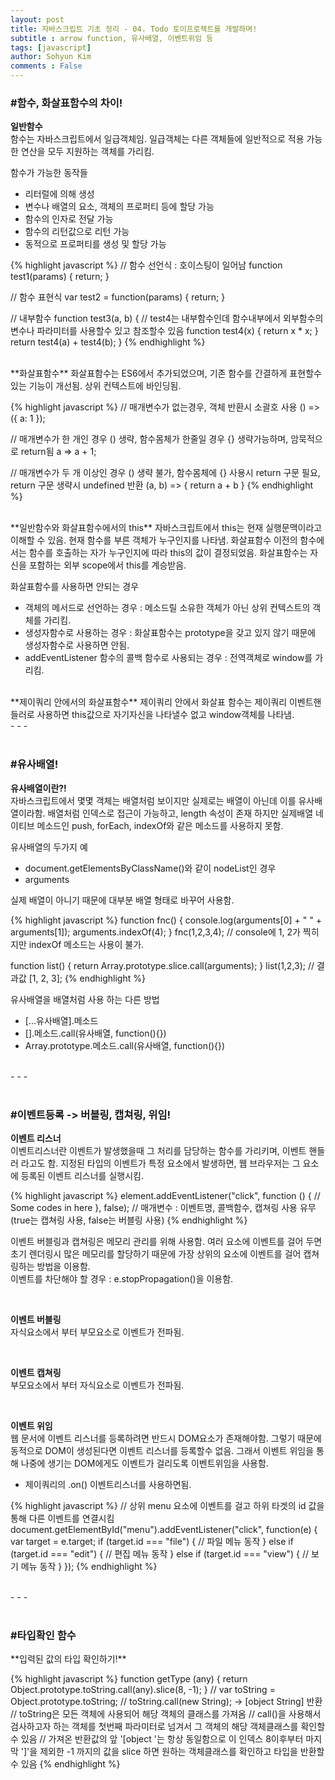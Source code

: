 ```yaml
---
layout: post
title: 자바스크립트 기초 정리 - 04. Todo 토이프로젝트를 개발하며!
subtitle : arrow function, 유사배열, 이벤트위임 등 
tags: [javascript]
author: Sohyun Kim
comments : False
---
```


<h3>#함수, 화살표함수의 차이!</h3>   

**일반함수**   
함수는 자바스크립트에서 일급객체임. 일급객체는 다른 객체들에 일반적으로 적용 가능한 연산을 모두 지원하는 객체를 가리킴.   

함수가 가능한 동작들   
- 리터럴에 의해 생성   
- 변수나 배열의 요소, 객체의 프로퍼티 등에 할당 가능   
- 함수의 인자로 전달 가능   
- 함수의 리턴값으로 리턴 가능   
- 동적으로 프로퍼티를 생성 및 할당 가능   

{% highlight javascript %}
  // 함수 선언식 : 호이스팅이 일어남
  function test1(params) {
    return;
  }

  // 함수 표현식
  var test2 = function(params) {
    return;
  }

  // 내부함수
  function test3(a, b) {
    // test4는 내부함수인데 함수내부에서 외부함수의 변수나 파라미터를 사용할수 있고 참조할수 있음
    function test4(x) {
      return x * x;
    }
    return test4(a) + test4(b);
  }
{% endhighlight %}
   
<br>
**화살표함수**   
화살표함수는 ES6에서 추가되었으며, 기존 함수를 간결하게 표현할수 있는 기능이 개선됨. 상위 컨텍스트에 바인딩됨.   

{% highlight javascript %}
  // 매개변수가 없는경우, 객체 반환시 소괄호 사용
  () => ({ a: 1 });

  // 매개변수가 한 개인 경우 () 생략, 함수몸체가 한줄일 경우 {} 생략가능하며, 암묵적으로 return됨
  a => a + 1;

  // 매개변수가 두 개 이상인 경우 () 생략 불가, 함수몸체에 {} 사용시 return 구문 필요, return 구문 생략시 undefined 반환
  (a, b) => { return a + b }
{% endhighlight %}
   
<br>
**일반함수와 화살표함수에서의 this**   
자바스크립트에서 this는 현재 실행문맥이라고 이해할 수 있음. 현재 함수를 부른 객체가 누구인지를 나타냄. 화살표함수 이전의 함수에서는 함수를 호출하는 자가 누구인지에 따라 this의 값이 결정되었음. 화살표함수는 자신을 포함하는 외부 scope에서 this를 계승받음.  

화살표함수를 사용하면 안되는 경우   
- 객체의 메서드로 선언하는 경우 : 메소드릴 소유한 객체가 아닌 상위 컨텍스트의 객체를 가리킴.   
- 생성자함수로 사용하는 경우 : 화살표함수는 prototype을 갖고 있지 않기 때문에 생성자함수로 사용하면 안됨.   
- addEventListener 함수의 콜백 함수로 사용되는 경우 : 전역객체로 window를 가리킴.   

<br>
**제이쿼리 안에서의 화살표함수**   
제이쿼리 안에서 화살표 함수는 제이쿼리 이벤트핸들러로 사용하면 this값으로 자기자신을 나타낼수 없고 window객체를 나타냄. 

<br>
- - -   
<br>
<br>
<h3>#유사배열!</h3>   

**유사배열이란?!**   
자바스크립트에서 몇몇 객체는 배열처럼 보이지만 실제로는 배열이 아닌데 이를 유사배열이라함. 배열처럼 인덱스로 접근이 가능하고, length 속성이 존재 하지만 실제배열 네이티브 메소드인 push, forEach, indexOf와 같은 메소드를 사용하지 못함.   
   
유사배열의 두가지 예   
- document.getElementsByClassName()와 같이 nodeList인 경우   
- arguments   
   
실제 배열이 아니기 때문에 대부분 배열 형태로 바꾸어 사용함.   

{% highlight javascript %}
  function fnc() {
    console.log(arguments[0] + " " + arguments[1]);
    arguments.indexOf(4);
  }
  fnc(1,2,3,4);
  // console에 1, 2가 찍히지만 indexOf 메소드는 사용이 불가.

  function list() {
    return Array.prototype.slice.call(arguments);
  }
  list(1,2,3);
  // 결과값 [1, 2, 3];
{% endhighlight %}
   
유사배열을 배열처럼 사용 하는 다른 방법   
- [...유사배열].메소드   
- [].메소드.call(유사배열, function(){})   
- Array.prototype.메소드.call(유사배열, function(){})

<br>
- - -   
<br>
<br>
<h3>#이벤트등록 -> 버블링, 캡쳐링, 위임!</h3>   

**이벤트 리스너**   
이벤트리스너란 이벤트가 발생했을때 그 처리를 담당하는 함수를 가리키며, 이벤트 핸들러 라고도 함. 지정된 타입의 이벤트가 특정 요소에서 발생하면, 웹 브라우저는 그 요소에 등록된 이벤트 리스너를 실행시킴.   
   
{% highlight javascript %}
  element.addEventListener("click", function () {
    // Some codes in here
  }, false);
  // 매개변수 : 이벤트명, 콜백함수, 캡쳐링 사용 유무(true는 캡쳐링 사용, false는 버블링 사용)
{% endhighlight %}

이벤트 버블링과 캡쳐링은 메모리 관리를 위해 사용함. 여러 요소에 이벤트를 걸어 두면 초기 렌더링시 많은 메모리를 할당하기 때문에 가장 상위의 요소에 이벤트를 걸어 캡쳐링하는 방법을 이용함.   
이벤트를 차단해야 할 경우 : e.stopPropagation()을 이용함.   
   
<br>   

**이벤트 버블링**   
자식요소에서 부터 부모요소로 이벤트가 전파됨.   
   
<br>   

**이벤트 캡쳐링**   
부모요소에서 부터 자식요소로 이벤트가 전파됨.   
   
<br>   

**이벤트 위임**   
웹 문서에 이벤트 리스너를 등록하려면 반드시 DOM요소가 존재해야함. 그렇기 때문에 동적으로 DOM이 생성된다면 이벤트 리스너를 등록할수 없음. 그래서 이벤트 위임을 통해 나중에 생기는 DOM에게도 이벤트가 걸리도록 이벤트위임을 사용함.   
   
- 제이쿼리의 .on() 이벤트리스너를 사용하면됨.   

{% highlight javascript %}
  // 상위 menu 요소에 이벤트를 걸고 하위 타겟의 id 값을 통해 다른 이벤트를 연결시킴
  document.getElementById("menu").addEventListener("click", function(e) {
    var target = e.target;
    if (target.id === "file") {
      // 파일 메뉴 동작
    } else if (target.id === "edit") {
      // 편집 메뉴 동작
    } else if (target.id === "view") {
      // 보기 메뉴 동작
    }
  });
{% endhighlight %}

<br>
- - -   
<br>
<br>
<h3>#타입확인 함수</h3>   
**입력된 값의 타입 확인하기!**   

{% highlight javascript %}
function getType (any) {
  return Object.prototype.toString.call(any).slice(8, -1);
}
// var toString = Object.prototype.toString;
// toString.call(new String); -> [object String] 반환
// toString은 모든 객체에 사용되어 해당 객체의 클래스를 가져옴
// call()을 사용해서 검사하고자 하는 객체를 첫번째 파라미터로 넘겨서 그 객체의 해당 객체클래스를 확인할수 있음
// 가져온 반환값의 앞 '[object '는 항상 동일함으로 이 인덱스 8이후부터 마지막 ']'을 제외한 -1 까지의 값을 slice 하면 원하는 객체클래스를 확인하고 타입을 반환할수 있음
{% endhighlight %}

<br>